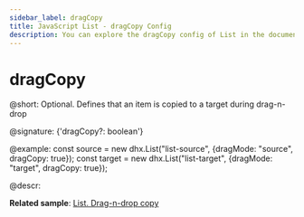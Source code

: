 ```yaml
---
sidebar_label: dragCopy
title: JavaScript List - dragCopy Config 
description: You can explore the dragCopy config of List in the documentation of the DHTMLX JavaScript UI library. Browse developer guides and API reference, try out code examples and live demos, and download a free 30-day evaluation version of DHTMLX Suite 7.
---
```


# dragCopy

@short: Optional. Defines that an item is copied to a target during drag-n-drop

@signature: {'dragCopy?: boolean'}

@example:
const source = new dhx.List("list-source", {dragMode: "source", dragCopy: true});
const target = new dhx.List("list-target", {dragMode: "target", dragCopy: true});

@descr:

**Related sample**: [List. Drag-n-drop copy](https://snippet.dhtmlx.com/b0dikxzp)
